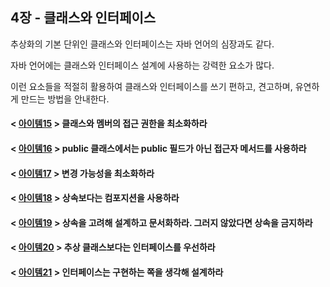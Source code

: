 ## 4장 - 클래스와 인터페이스

추상화의 기본 단위인 클래스와 인터페이스는 자바 언어의 심장과도 같다.

자바 언어에는 클래스와 인터페이스 설계에 사용하는 강력한 요소가 많다.

이런 요소들을 적절히 활용하여 클래스와 인터페이스를 쓰기 편하고, 견고하며, 유연하게 만드는 방법을 안내한다.

#### < [아이템15](https://github.com/ziippy/EffectiveJava/tree/master/src/chapter4/item15) > 클래스와 멤버의 접근 권한을 최소화하라

#### < [아이템16](https://github.com/ziippy/EffectiveJava/tree/master/src/chapter4/item16) > public 클래스에서는 public 필드가 아닌 접근자 메서드를 사용하라

#### < [아이템17](https://github.com/ziippy/EffectiveJava/tree/master/src/chapter4/item17) > 변경 가능성을 최소화하라

#### < [아이템18](https://github.com/ziippy/EffectiveJava/tree/master/src/chapter4/item18) > 상속보다는 컴포지션을 사용하라

#### < [아이템19](https://github.com/ziippy/EffectiveJava/tree/master/src/chapter4/item19) > 상속을 고려해 설계하고 문서화하라. 그러지 않았다면 상속을 금지하라

#### < [아이템20](https://github.com/ziippy/EffectiveJava/tree/master/src/chapter4/item20) > 추상 클래스보다는 인터페이스를 우선하라

#### < [아이템21](https://github.com/ziippy/EffectiveJava/tree/master/src/chapter4/item21) > 인터페이스는 구현하는 쪽을 생각해 설계하라
